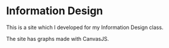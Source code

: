 # Information Design

This is a site which I developed for my Information Design class.

The site has graphs made with CanvasJS.
